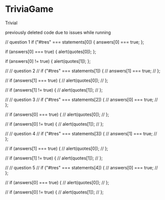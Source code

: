 # TriviaGame
Trivial


previously deleted code due to issues while running 

// question 1
if ("#tres" === statements[0]) {
    answers[0] === true;
};

if (answers[0] === true) {
    alert(quotes[0]);
};

if (answers[0] != true) {
    alert(quotes[1]);
};

// // question 2
// if ("#tres" === statements[1]) {
//     answers[1] === true;
// };

// if (answers[1] === true) {
//     alert(quotes[0]);
// };

// if (answers[1] != true) {
//     alert(quotes[1]);
// };

// // question 3
// if ("#tres" === statements[2]) {
//     answers[0] === true;
// };

// if (answers[0] === true) {
//     alert(quotes[0]);
// };

// if (answers[0] != true) {
//     alert(quotes[1]);
// };

// // question 4
// if ("#tres" === statements[3]) {
//     answers[1] === true;
// };

// if (answers[1] === true) {
//     alert(quotes[0]);
// };

// if (answers[1] != true) {
//     alert(quotes[1]);
// };

// // question 5
// if ("#tres" === statements[4]) {
//     answers[0] === true;
// };

// if (answers[0] === true) {
//     alert(quotes[0]);
// };

// if (answers[0] != true) {
//     alert(quotes[1]);
// };
